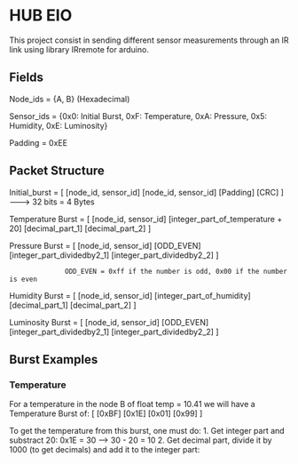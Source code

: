 # HUB EIO
This project consist in sending different sensor measurements through an IR link using library IRremote for arduino.
## Fields

Node_ids = {A, B} (Hexadecimal)

Sensor_ids = {0x0: Initial Burst, 
              0xF: Temperature, 
              0xA: Pressure, 
              0x5: Humidity, 
              0xE: Luminosity} 
              

Padding = 0xEE

## Packet Structure

Initial_burst     = [ [node_id, sensor_id] [node_id, sensor_id] [Padding] [CRC] ]  ---> 32 bits = 4 Bytes

Temperature Burst = [ [node_id, sensor_id] [integer_part_of_temperature + 20] [decimal_part_1] [decimal_part_2] ]


Pressure Burst    = [ [node_id, sensor_id] [ODD_EVEN] [integer_part_dividedby2_1] [integer_part_dividedby2_2] ]

                  ODD_EVEN = 0xff if the number is odd, 0x00 if the number is even

Humidity Burst    = [ [node_id, sensor_id] [integer_part_of_humidity] [decimal_part_1] [decimal_part_2] ]

Luminosity Burst  = [ [node_id, sensor_id] [ODD_EVEN] [integer_part_dividedby2_1] [integer_part_dividedby2_2] ]

## Burst Examples

### Temperature
For a temperature in the node B of float temp = 10.41 we will have a Temperature Burst of: [ [0xBF] [0x1E] [0x01] [0x99] ] 

To get the temperature from this burst, one must do:
    1. Get integer part and substract 20:   0x1E = 30 --> 30 - 20 = 10
    2. Get decimal part, divide it by 1000 (to get decimals) and add it to the integer part:  
